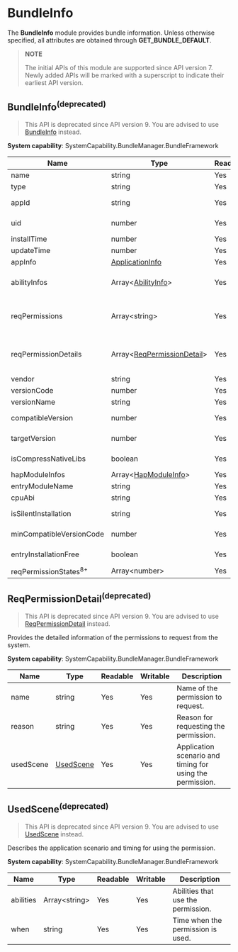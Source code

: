 # BundleInfo

The **BundleInfo** module provides bundle information. Unless otherwise specified, all attributes are obtained through **GET_BUNDLE_DEFAULT**.

> **NOTE**
>
> The initial APIs of this module are supported since API version 7. Newly added APIs will be marked with a superscript to indicate their earliest API version.



## BundleInfo<sup>(deprecated)<sup>

> This API is deprecated since API version 9. You are advised to use [BundleInfo](js-apis-bundleManager-bundleInfo.md) instead.

 **System capability**: SystemCapability.BundleManager.BundleFramework

| Name                             | Type                                                        | Readable| Writable| Description                                                        |
| --------------------------------- | ------------------------------------------------------------ | ---- | ---- | ------------------------------------------------------------ |
| name                              | string                                                       | Yes  | No  | Bundle name.                                              |
| type                              | string                                                       | Yes  | No  | Bundle type.                                                |
| appId                             | string                                                       | Yes  | No  | ID of the application to which the bundle belongs.                                      |
| uid                               | number                                                       | Yes  | No  | UID of the application to which the bundle belongs.                                     |
| installTime                       | number                                                       | Yes  | No  | Time when the HAP file was installed.                                             |
| updateTime                        | number                                                       | Yes  | No  | Time when the HAP file was updated.                                             |
| appInfo                           | [ApplicationInfo](js-apis-bundle-ApplicationInfo.md)         | Yes  | No  | Application configuration information.                                        |
| abilityInfos                      | Array\<[AbilityInfo](js-apis-bundle-AbilityInfo.md)>         | Yes  | No  | Ability configuration information.<br>The value is obtained by passing **GET_BUNDLE_WITH_ABILITIES**.|
| reqPermissions                    | Array\<string>                                               | Yes  | No  | Permissions to request from the system for running the application.<br>The value is obtained by passing **GET_BUNDLE_WITH_REQUESTED_PERMISSION**.|
| reqPermissionDetails              | Array\<[ReqPermissionDetail](#reqpermissiondetail)>          | Yes  | No  | Detailed information of the permissions to request from the system.<br>The value is obtained by passing **GET_BUNDLE_WITH_REQUESTED_PERMISSION**.|
| vendor                            | string                                                       | Yes  | No  | Vendor of the bundle.                                            |
| versionCode                       | number                                                       | Yes  | No  | Version number of the bundle.                                            |
| versionName                       | string                                                       | Yes  | No  | Version description of the bundle.                                  |
| compatibleVersion                 | number                                                       | Yes  | No  | Earliest SDK version required for running the bundle.                           |
| targetVersion                     | number                                                       | Yes  | No  | Latest SDK version required for running the bundle.                             |
| isCompressNativeLibs              | boolean                                                      | Yes  | No  | Whether to compress the native library of the bundle. The default value is **true**.                        |
| hapModuleInfos                    | Array\<[HapModuleInfo](js-apis-bundle-HapModuleInfo.md)>     | Yes  | No  | Module configuration information.                                            |
| entryModuleName                   | string                                                       | Yes  | No  | Name of the entry module.                                           |
| cpuAbi                            | string                                                       | Yes  | No  | CPU and ABI information of the bundle.                                        |
| isSilentInstallation              | string                                                       | Yes  | No  | Whether the application can be installed in silent mode.                                          |
| minCompatibleVersionCode          | number                                                       | Yes  | No  | Earliest version compatible with the bundle in the distributed scenario.                        |
| entryInstallationFree             | boolean                                                      | Yes  | No  | Whether installation-free is supported for the entry module.                                       |
| reqPermissionStates<sup>8+</sup>  | Array\<number>                                               | Yes  | No  | Permission grant state.                                        |



## ReqPermissionDetail<sup>(deprecated)<sup>

> This API is deprecated since API version 9. You are advised to use [ReqPermissionDetail](js-apis-bundleManager-bundleInfo.md) instead.

Provides the detailed information of the permissions to request from the system.

 **System capability**: SystemCapability.BundleManager.BundleFramework

| Name                 | Type                   | Readable| Writable| Description                  |
| --------------------- | ----------------------- | ---- | ---- | ---------------------- |
| name                  | string                  | Yes  | Yes  | Name of the permission to request.  |
| reason                | string                  | Yes  | Yes  | Reason for requesting the permission.  |
| usedScene             | [UsedScene](#usedscene) | Yes  | Yes  | Application scenario and timing for using the permission.|



## UsedScene<sup>(deprecated)<sup>

> This API is deprecated since API version 9. You are advised to use [UsedScene](js-apis-bundleManager-bundleInfo.md) instead.

Describes the application scenario and timing for using the permission.

 **System capability**: SystemCapability.BundleManager.BundleFramework

| Name     | Type          | Readable| Writable| Description                       |
| --------- | -------------- | ---- | ---- | --------------------------- |
| abilities | Array\<string> | Yes  | Yes  | Abilities that use the permission.|
| when      | string         | Yes  | Yes  | Time when the permission is used.         |
